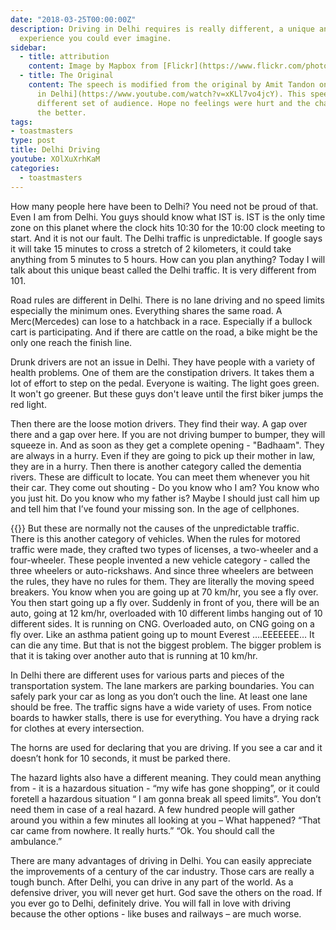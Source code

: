 ```yaml
---
date: "2018-03-25T00:00:00Z"
description: Driving in Delhi requires is really different, a unique and rewarding
  experience you could ever imagine.
sidebar:
  - title: attribution
    content: Image by Mapbox from [Flickr](https://www.flickr.com/photos/mapbox/32989254824). The auto from [JS Auto](http://www.jsauto.co.in)
  - title: The Original
    content: The speech is modified from the original by Amit Tandon on [Traffic
      in Delhi](https://www.youtube.com/watch?v=xKLl7vo4jcY). This speech target a very
      different set of audience. Hope no feelings were hurt and the changes were all for
      the better.
tags:
- toastmasters
type: post
title: Delhi Driving
youtube: XOlXuXrhKaM
categories:
  - toastmasters
---
```


How many people here have been to Delhi? You need not be proud of that. Even I am from Delhi. You guys should know what IST is. IST is the only time zone on this planet where the clock hits 10:30 for the 10:00 clock meeting to start. And it is not our fault. The Delhi traffic is unpredictable. If google says it will take 15 minutes to cross a stretch of 2 kilometers, it could take anything from 5 minutes to 5 hours. How can you plan anything? Today I will talk about this unique beast called the Delhi traffic. It is very different from 101.

Road rules are different in Delhi. There is no lane driving and no speed limits especially the minimum ones. Everything shares the same road. A Merc(Mercedes) can lose to a hatchback in a race. Especially if a bullock cart is participating. And if there are cattle on the road, a bike might be the only one reach the finish line.

Drunk drivers are not an issue in Delhi. They have people with a variety of health problems. One of them are the constipation drivers. It takes them a lot of effort to step on the pedal. Everyone is waiting. The light goes green. It won't go greener. But these guys don't leave until the first biker jumps the red light.

Then there are the loose motion drivers. They find their way. A gap over there and a gap over here. If you are not driving bumper to bumper, they will squeeze in. And as soon as they get a complete opening - "Badhaam". They are always in a hurry. Even if they are going to pick up their mother in law, they are in a hurry.
Then there is another category called the dementia rivers. These are difficult to locate. You can meet them whenever you hit their car. They come out shouting - Do you know who I am? You know who you just hit. Do you know who my father is? Maybe I should just call him up and tell him that I’ve found your missing son. In the age of cellphones.

{{<fig alt="Babaji" width="520" height="500" src="auto.jpg" title="Auto-Rickshaw" class="float-3" >}}
But these are normally not the causes of the unpredictable traffic. There is this another category of vehicles. When the rules for motored traffic were made, they crafted two types of licenses, a two-wheeler and a four-wheeler. These people invented a new vehicle category - called the three wheelers or auto-rickshaws. And since three wheelers are between the rules, they have no rules for them. They are literally the moving speed breakers. You know when you are going up at 70 km/hr, you see a fly over. You then start going up a fly over. Suddenly in front of you, there will be an auto, going at 12 km/hr, overloaded with 10 different limbs hanging out of 10 different sides. It is running on CNG. Overloaded auto, on CNG going on a fly over. Like an asthma patient going up to mount Everest ….EEEEEEE… It can die any time. But that is not the biggest problem. The bigger problem is that it is taking over another auto that is running at 10 km/hr.

In Delhi there are different uses for various parts and pieces of the transportation system. The lane markers are parking boundaries. You can safely park your car as long as you don’t ouch the line. At least one lane should be free.
The traffic signs have a wide variety of uses. From notice boards to hawker stalls, there is use for everything. You have a drying rack for clothes at every intersection.

The horns are used for declaring that you are driving. If you see a car and it doesn’t honk for 10 seconds, it must be parked there.

The hazard lights also have a different meaning. They could mean anything from - it is a hazardous situation -  “my wife has gone shopping”, or it could foretell a hazardous situation  “ I am gonna break all speed limits”. You don’t need them in case of a real hazard. A few hundred people will gather around you within a few minutes all looking at you – What happened?
“That car came from nowhere. It really hurts.”
“Ok. You should call the ambulance.”

There are many advantages of driving in Delhi. You can easily appreciate the improvements of a century of the car industry. Those cars are really a tough bunch. After Delhi, you can drive in any part of the world. As a defensive driver, you will never get hurt. God save the others on the road. If you ever go to Delhi, definitely drive. You will fall in love with driving because the other options - like buses and railways – are much worse.
